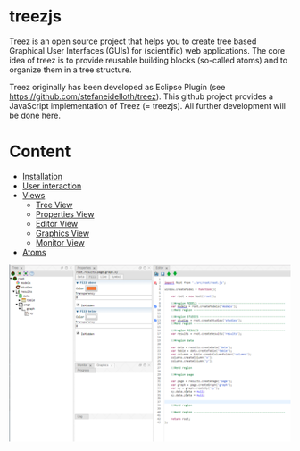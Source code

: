# treezjs
Treez is an open source project that helps you to create tree based Graphical User Interfaces (GUIs) for (scientific) web applications. The core idea of treez is to provide reusable building blocks (so-called atoms) and to organize them in a tree structure.

Treez originally has been developed as Eclipse Plugin (see https://github.com/stefaneidelloth/treez). This github project provides  a JavaScript implementation of Treez (= treezjs). All further development will be done here. 

# Content

* [Installation](doc/installation.md)
* [User interaction](doc/userInteraction.md)
* [Views](doc/views.md)
  * [Tree View](./views/treeView.md)
  * [Properties View](./views/propertiesView.md)
  * [Editor View](./views/editorView.md)
  * [Graphics View](./views/graphicsView.md)
  * [Monitor View](./views/monitorView.md)
* [Atoms](doc/atoms.md)

![Screenshot](https://raw.githubusercontent.com/stefaneidelloth/treezjs/master/doc/images/treezjs.png)
